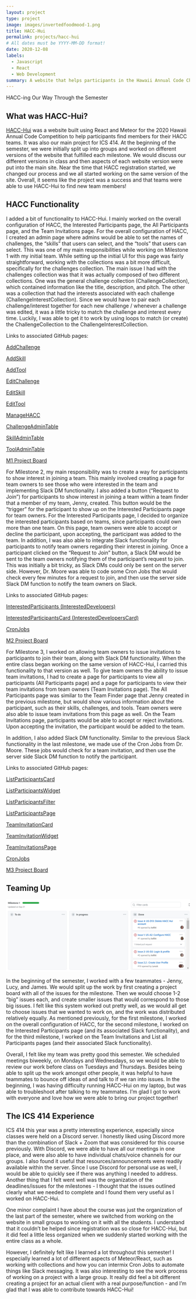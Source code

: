 ```yaml
---
layout: project
type: project
image: images/invertedfoodmood-1.png
title: HACC-Hui
permalink: projects/hacc-hui
# All dates must be YYYY-MM-DD format!
date: 2020-12-08
labels:
  - Javascript
  - React
  - Web Development
summary: A website that helps participants in the Hawaii Annual Code Challenge to find teams.
---
```


HACC-ing Our Way Through the Semester
## What was HACC-Hui?

<a href="https://hacc-hui.github.io/">HACC-Hui</a> was a website built using React and Meteor for the 2020 Hawaii Annual Code Competition to help participants find members for their HACC teams. It was also our main project for ICS 414. At the beginning of the semester, we were initially split up into groups and worked on different versions of the website that fulfilled each milestone. We would discuss our different versions in class and then aspects of each website version were put into the main site. Near the time that HACC registration started, we changed our process and we all started working on the same version of the site. Overall, it seems like the project was a success and that teams were able to use HACC-Hui to find new team members!

## HACC Functionality

I added a bit of functionality to HACC-Hui. I mainly worked on the overall configuration of HACC,  the Interested Participants page, the All Participants page, and the Team Invitations page. For the overall configuration of HACC, I created an admin page where admins would be able to set the names of challenges, the “skills” that users can select, and the “tools” that users can select. This was one of my main responsibilities while working on Milestone 1 with my initial team. While setting up the initial UI for this page was fairly straightforward, working with the collections was a bit more difficult, specifically for the challenges collection. The main issue I had with the challenges collection was that it was actually composed of two different collections. One was the general challenge collection (ChallengeCollection), which contained information like the title, description, and pitch. The other was a collection that had the interests associated with each challenge (ChallengeInterestCollection). Since we would have to pair each challenge/interest together for each new challenge / whenever a challenge was edited, it was a little tricky to match the challenge and interest every time. Luckily, I was able to get it to work by using loops to match (or create) the ChallengeCollection to the ChallengeInterestCollection.

Links to associated GitHub pages:

<a href="https://github.com/400-iq/HACC-Hui/blob/milestone-1/app/imports/ui/pages/AddChallenge.jsx">AddChallenge</a>

<a href="https://github.com/400-iq/HACC-Hui/blob/milestone-1/app/imports/ui/pages/AddSkill.jsx">AddSkill</a>

<a href="https://github.com/400-iq/HACC-Hui/blob/milestone-1/app/imports/ui/pages/AddTool.jsx">AddTool</a>

<a href="https://github.com/400-iq/HACC-Hui/blob/milestone-1/app/imports/ui/pages/EditChallenge.jsx">EditChallenge</a>

<a href="https://github.com/400-iq/HACC-Hui/blob/milestone-1/app/imports/ui/pages/EditSkill.jsx">EditSkill</a>

<a href="https://github.com/400-iq/HACC-Hui/blob/milestone-1/app/imports/ui/pages/EditTool.jsx">EditTool</a>

<a href="https://github.com/400-iq/HACC-Hui/blob/milestone-1/app/imports/ui/pages/ManageHACC.jsx">ManageHACC</a>

<a href="https://github.com/400-iq/HACC-Hui/blob/milestone-1/app/imports/ui/components/ChallengeAdminTable.js">ChallengeAdminTable</a>

<a href="https://github.com/400-iq/HACC-Hui/blob/milestone-1/app/imports/ui/components/SkillAdminTable.js">SkillAdminTable</a>

<a href="https://github.com/400-iq/HACC-Hui/blob/milestone-1/app/imports/ui/components/ToolAdminTable.js">ToolAdminTable</a>

<a href="https://github.com/400-iq/HACC-Hui/projects/1">M1 Project Board</a>

For Milestone 2, my main responsibility was to create a way for participants to show interest in joining a team. This mainly involved creating a page for team owners to see those who were interested in the team and implementing Slack DM functionality. I also added a button (“Request to Join”) for participants to show interest in joining a team within a team finder that a member of my team, Jenny, created. This button would be the “trigger” for the participant to show up on the Interested Participants page for team owners. For the Interested Participants page, I decided to organize the interested participants based on teams, since participants could own more than one team. On this page, team owners were able to accept or decline the participant, upon accepting, the participant was added to the team. In addition, I was also able to integrate Slack functionality for participants to notify team owners regarding their interest in joining. Once a participant clicked on the “Request to Join” button, a Slack DM would be sent to the team owners notifying them of the participant’s request to join. This was initially a bit tricky, as Slack DMs could only be sent on the server side. However, Dr. Moore was able to code some Cron Jobs that would check every few minutes for a request to join, and then use the server side Slack DM function to notify the team owners on Slack. 

Links to associated GitHub pages:

<a href="https://github.com/400-iq/HACC-Hui/blob/issue-8/app/imports/ui/pages/developer/InterestedDevelopers.jsx">InterestedParticipants (InterestedDevelopers)</a>

<a href="https://github.com/400-iq/HACC-Hui/blob/issue-8/app/imports/ui/components/InterestedDeveloperCard.jsx">InterestedParticipantsCard (InterestedDevelopersCard)</a>

<a href="https://github.com/400-iq/HACC-Hui/blob/master/app/imports/startup/server/CronJobs.js">CronJobs</a>

<a href="https://github.com/400-iq/HACC-Hui/projects/2">M2 Project Board</a>

For Milestone 3, I worked on allowing team owners to issue invitations to participants to join their team, along with Slack DM functionality. When the entire class began working on the same version of HACC-Hui, I carried this functionality to that version as well. To give team owners the ability to issue team invitations, I had to create a page for participants to view all participants (All Participants page) and a page for participants to view their team invitations from team owners (Team Invitations page). The All Participants page was similar to the Team Finder page that Jenny created in the previous milestone, but would show various information about the participant, such as their skills, challenges, and tools. Team owners were also able to issue team invitations from this page as well. On the Team Invitations page, participants would be able to accept or reject invitations. Upon accepting the invitation, the participant would be added to the team. 

In addition, I also added Slack DM functionality. Similar to the previous Slack functionality in the last milestone, we made use of the Cron Jobs from Dr. Moore. These jobs would check for a team invitation, and then use the server side Slack DM function to notify the participant.

Links to associated GitHub pages:

<a href="https://github.com/HACC-Hui/HACC-Hui/blob/master/app/imports/ui/components/participant/ListParticipantsCard.jsx">ListParticipantsCard</a>

<a href="https://github.com/HACC-Hui/HACC-Hui/blob/master/app/imports/ui/components/participant/ListParticipantsWidget.jsx">ListParticipantsWidget</a>

<a href="https://github.com/HACC-Hui/HACC-Hui/blob/master/app/imports/ui/components/participant/ListParticipantsFilter.js">ListParticipantsFilter</a>

<a href="https://github.com/HACC-Hui/HACC-Hui/tree/master/app/imports/ui/pages/participant">ListParticipantsPage</a>

<a href="https://github.com/HACC-Hui/HACC-Hui/blob/master/app/imports/ui/components/participant/TeamInvitationCard.jsx">TeamInvitationCard</a>

<a href="https://github.com/HACC-Hui/HACC-Hui/blob/master/app/imports/ui/components/participant/TeamInvitationsWidget.jsx">TeamInvitationWidget</a>

<a href="https://github.com/HACC-Hui/HACC-Hui/blob/master/app/imports/ui/pages/participant/TeamInvitationsPage.jsx">TeamInvitationsPage</a>

<a href="https://github.com/HACC-Hui/HACC-Hui/blob/master/app/imports/startup/server/CronJobs.js">CronJobs</a>

<a href="https://github.com/400-iq/HACC-Hui/projects/3">M3 Project Board</a>

## Teaming Up
<img class="ui medium right floated rounded image" src="../images/HaccHuiTeamingUp.JPG">

In the beginning of the semester, I worked with a few teammates - Jenny, Lucy, and James. We would split up the work by first creating a project board with all of the issues for the milestone. Then we would choose 1-2 “big” issues each, and create smaller issues that would correspond to those big issues. I felt like this system worked out pretty well, as we would all get to choose issues that we wanted to work on, and the work was distributed relatively equally. As mentioned previously, for the first milestone, I worked on the overall configuration of HACC, for the second milestone, I worked on the Interested Participants page (and its associated Slack functionality), and for the third milestone, I worked on the Team Invitations and List all Participants pages (and their associated Slack functionality).

Overall, I felt like my team was pretty good this semester. We scheduled meetings biweekly, on Mondays and Wednesdays, so we would be able to review our work before class on Tuesdays and Thursdays. Besides being able to split up the work amongst other people, it was helpful to have teammates to bounce off ideas of and talk to if we ran into issues. In the beginning, I was having difficulty running HACC-Hui on my laptop, but was able to troubleshoot after talking to my teammates. I’m glad I got to work with everyone and love how we were able to bring our project together!

##  The ICS 414 Experience
ICS 414 this year was a pretty interesting experience, especially since classes were held on a Discord server. I honestly liked using Discord more than the combination of Slack + Zoom that was considered for this course previously. With Discord, we were able to have all our meetings in one place, and were also able to have individual chats/voice channels for our groups. I also found it useful that resources/announcements were readily available within the server. Since I use Discord for personal use as well, I would be able to quickly see if there was anything I needed to address. Another thing that I felt went well was the organization of the deadlines/issues for the milestones - I thought that the issues outlined clearly what we needed to complete and I found them very useful as I worked on HACC-Hui. 

One minor complaint I have about the course was just the organization of the last part of the semester, where we switched from working on the website in small groups to working on it with all the students. I understand that it couldn’t be helped since registration was so close for HACC-Hui, but it did feel a little less organized when we suddenly started working with the entire class as a whole.

However, I definitely felt like I learned a lot throughout this semester! I especially learned a lot of different aspects of Meteor/React, such as working with collections and how you can intermix Cron Jobs to automate things like Slack messaging. It was also interesting to see the work process of working on a project with a large group. It really did feel a bit different creating a project for an actual client with a real purpose/function - and I’m glad that I was able to contribute towards HACC-Hui! 
